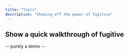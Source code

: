 ```yaml
---
title: "Tools"
description: "Showing off the power of fugitive"
---
```


## Show a quick walkthrough of fugitive
-- purely a demo --

<br>
<br>
<br>
<br>
<br>
<br>
<br>
<br>
<br>
<br>
<br>
<br>
<br>
<br>
<br>
<br>
<br>

